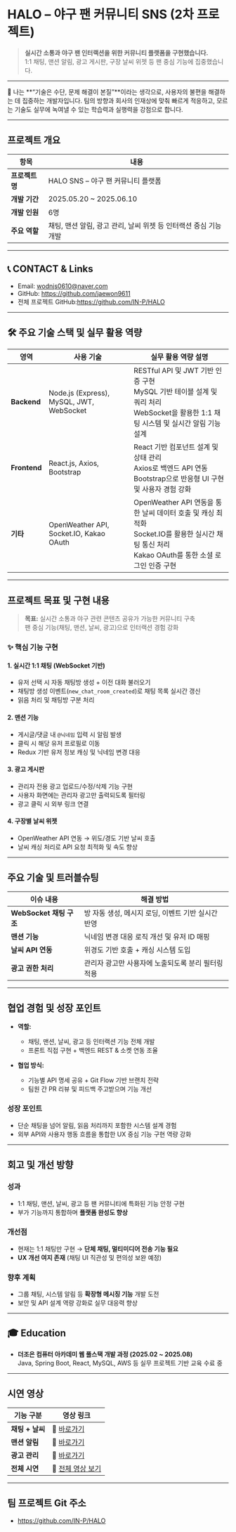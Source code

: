# HALO – 야구 팬 커뮤니티 SNS (2차 프로젝트)

> **실시간 소통과 야구 팬 인터랙션을 위한 커뮤니티 플랫폼을 구현했습니다.**  
> 1:1 채팅, 맨션 알림, 광고 게시판, 구장 날씨 위젯 등 팬 중심 기능에 집중했습니다.

---

👤 나는
**“기술은 수단, 문제 해결이 본질”**이라는 생각으로,
사용자의 불편을 해결하는 데 집중하는 개발자입니다.
팀의 방향과 회사의 인재상에 맞춰 빠르게 적응하고,
모르는 기술도 실무에 녹여낼 수 있는 학습력과 실행력을 강점으로 합니다.

---

## 프로젝트 개요

| 항목         | 내용                                      |
|--------------|-------------------------------------------|
| **프로젝트명** | HALO SNS – 야구 팬 커뮤니티 플랫폼            |
| **개발 기간** | 2025.05.20 ~ 2025.06.10                     |
| **개발 인원** | 6명     |
| **주요 역할** | 채팅, 맨션 알림, 광고 관리, 날씨 위젯 등 인터랙션 중심 기능 개발 |

---

## 📞 CONTACT & Links

-  Email: wodnjs0610@naver.com  
-  GitHub: https://github.com/jaewon9611
-  전체 프로젝트 GitHub:https://github.com/IN-P/HALO

---

## 🛠️ 주요 기술 스택 및 실무 활용 역량

| 영역         | 사용 기술                                      | 실무 활용 역량 설명 |
|--------------|-------------------------------------------------|---------------------|
| **Backend**  | Node.js (Express), MySQL, JWT, WebSocket       | RESTful API 및 JWT 기반 인증 구현<br>MySQL 기반 테이블 설계 및 쿼리 처리<br>WebSocket을 활용한 1:1 채팅 시스템 및 실시간 알림 기능 설계 |
| **Frontend** | React.js, Axios, Bootstrap                     | React 기반 컴포넌트 설계 및 상태 관리<br>Axios로 백엔드 API 연동<br>Bootstrap으로 반응형 UI 구현 및 사용자 경험 강화 |
| **기타**     | OpenWeather API, Socket.IO, Kakao OAuth        | OpenWeather API 연동을 통한 날씨 데이터 호출 및 캐싱 최적화<br>Socket.IO를 활용한 실시간 채팅 통신 처리<br>Kakao OAuth를 통한 소셜 로그인 인증 구현 |


---

## 프로젝트 목표 및 구현 내용

> **목표:** 실시간 소통과 야구 관련 콘텐츠 공유가 가능한 커뮤니티 구축  
> 팬 중심 기능(채팅, 맨션, 날씨, 광고)으로 인터랙션 경험 강화

### ✨ 핵심 기능 구현

#### 1. 실시간 1:1 채팅 (WebSocket 기반)
- 유저 선택 시 자동 채팅방 생성 + 이전 대화 불러오기
- 채팅방 생성 이벤트(`new_chat_room_created`)로 채팅 목록 실시간 갱신
- 읽음 처리 및 채팅방 구분 처리

#### 2. 맨션 기능
- 게시글/댓글 내 `@닉네임` 입력 시 알림 발생
- 클릭 시 해당 유저 프로필로 이동
- Redux 기반 유저 정보 캐싱 및 닉네임 변경 대응

#### 3. 광고 게시판
- 관리자 전용 광고 업로드/수정/삭제 기능 구현
- 사용자 화면에는 관리자 광고만 출력되도록 필터링
- 광고 클릭 시 외부 링크 연결

####  4. 구장별 날씨 위젯
- OpenWeather API 연동 → 위도/경도 기반 날씨 호출
- 날씨 캐싱 처리로 API 요청 최적화 및 속도 향상

---

##  주요 기술 및 트러블슈팅

| 이슈 내용                    | 해결 방법 |
|-----------------------------|-----------|
| **WebSocket 채팅 구조**     | 방 자동 생성, 메시지 로딩, 이벤트 기반 실시간 반영 |
| **맨션 기능**                | 닉네임 변경 대응 로직 개선 및 유저 ID 매핑 |
| **날씨 API 연동**           | 위경도 기반 호출 + 캐싱 시스템 도입 |
| **광고 권한 처리**          | 관리자 광고만 사용자에 노출되도록 분리 필터링 적용 |

---

## 협업 경험 및 성장 포인트

- **역할:**  
  - 채팅, 맨션, 날씨, 광고 등 인터랙션 기능 전체 개발  
  - 프론트 직접 구현 + 백엔드 REST & 소켓 연동 조율

- **협업 방식:**  
  - 기능별 API 명세 공유 + Git Flow 기반 브랜치 전략  
  - 팀원 간 PR 리뷰 및 피드백 주고받으며 기능 개선

### 성장 포인트
- 단순 채팅을 넘어 알림, 읽음 처리까지 포함한 시스템 설계 경험  
- 외부 API와 사용자 행동 흐름을 통합한 UX 중심 기능 구현 역량 강화

---

## 회고 및 개선 방향

### 성과
- 1:1 채팅, 맨션, 날씨, 광고 등 팬 커뮤니티에 특화된 기능 안정 구현  
- 부가 기능까지 통합하며 **플랫폼 완성도 향상**

### 개선점
- 현재는 1:1 채팅만 구현 → **단체 채팅, 멀티미디어 전송 기능 필요**
- **UX 개선 여지 존재** (채팅 UI 직관성 및 편의성 보완 예정)

### 향후 계획
- 그룹 채팅, 시스템 알림 등 **확장형 메시징 기능** 개발 도전  
- 보안 및 API 설계 역량 강화로 실무 대응력 향상

---

## 🎓 Education

- **더조은 컴퓨터 아카데미 웹 풀스택 개발 과정 (2025.02 ~ 2025.08)**  
  Java, Spring Boot, React, MySQL, AWS 등 실무 프로젝트 기반 교육 수료 중

---

## 시연 영상

| 기능 구분       | 영상 링크 |
|----------------|-----------|
| **채팅 + 날씨** | 🔗 [바로가기](https://www.youtube.com/watch?v=2ROm_VMR70c) |
| **맨션 알림**   | 🔗 [바로가기](https://www.youtube.com/watch?v=gt5nXDAKwQ0) |
| **광고 관리**   | 🔗 [바로가기](https://www.youtube.com/watch?v=9U_GOvBWqYs) |
| **전체 시연**   | 🔗 [전체 영상 보기](https://www.youtube.com/watch?v=Exn1IgbZEys) |

---
## 팀 프로젝트 Git 주소
- https://github.com/IN-P/HALO
